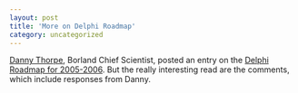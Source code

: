 ```yaml
---
layout: post
title: 'More on Delphi Roadmap'
category: uncategorized
---
```


[Danny Thorpe](http://blogs.borland.com/dcc/), Borland Chief Scientist, posted an entry on the [Delphi Roadmap for 2005-2006](http://blogs.borland.com/dcc/archive/2005/09/27/21361.aspx).  But the really interesting read are the comments, which include responses from Danny.
